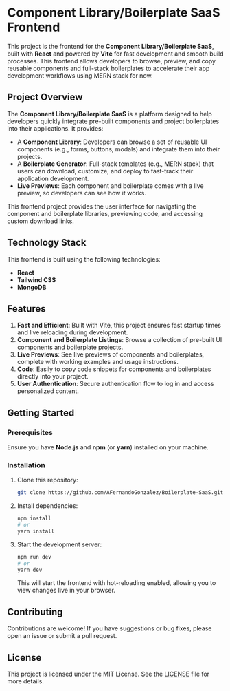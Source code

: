 # Component Library/Boilerplate SaaS Frontend

This project is the frontend for the **Component Library/Boilerplate SaaS**, built with **React** and powered by **Vite** for fast development and smooth build processes. This frontend allows developers to browse, preview, and copy reusable components and full-stack boilerplates to accelerate their app development workflows using MERN stack for now.

## Project Overview

The **Component Library/Boilerplate SaaS** is a platform designed to help developers quickly integrate pre-built components and project boilerplates into their applications. It provides:

- A **Component Library**: Developers can browse a set of reusable UI components (e.g., forms, buttons, modals) and integrate them into their projects.
- A **Boilerplate Generator**: Full-stack templates (e.g., MERN stack) that users can download, customize, and deploy to fast-track their application development.
- **Live Previews**: Each component and boilerplate comes with a live preview, so developers can see how it works.

This frontend project provides the user interface for navigating the component and boilerplate libraries, previewing code, and accessing custom download links.

## Technology Stack

This frontend is built using the following technologies:

- **React**
- **Tailwind CSS**
- **MongoDB**

## Features

1. **Fast and Efficient**: Built with Vite, this project ensures fast startup times and live reloading during development.
2. **Component and Boilerplate Listings**: Browse a collection of pre-built UI components and boilerplate projects.
3. **Live Previews**: See live previews of components and boilerplates, complete with working examples and usage instructions.
4. **Code**: Easily to copy code snippets for components and boilerplates directly into your project.
5. **User Authentication**: Secure authentication flow to log in and access personalized content.

## Getting Started

### Prerequisites

Ensure you have **Node.js** and **npm** (or **yarn**) installed on your machine.

### Installation

1. Clone this repository:
   ```bash
   git clone https://github.com/AFernandoGonzalez/Boilerplate-SaaS.git
   ```

2. Install dependencies:
   ```bash
   npm install
   # or
   yarn install
   ```

3. Start the development server:
   ```bash
   npm run dev
   # or
   yarn dev
   ```

   This will start the frontend with hot-reloading enabled, allowing you to view changes live in your browser.


## Contributing

Contributions are welcome! If you have suggestions or bug fixes, please open an issue or submit a pull request.

## License

This project is licensed under the MIT License. See the [LICENSE](./LICENSE) file for more details.

